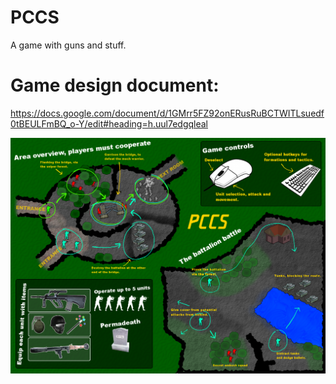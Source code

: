 PCCS
====

A game with guns and stuff.


Game design document:
====
https://docs.google.com/document/d/1GMrr5FZ92onERusRuBCTWITLsuedf0tBEULFmBQ_o-Y/edit#heading=h.uul7edgqleal


![logo](https://github.com/Gerjo/PCCS/blob/master/artwork/exports/one_page_game_design.png?raw=true)